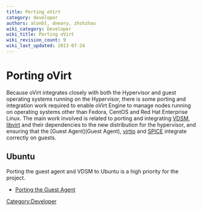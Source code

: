 ```yaml
---
title: Porting oVirt
category: developer
authors: alonbl, dneary, zhshzhou
wiki_category: Developer
wiki_title: Porting oVirt
wiki_revision_count: 9
wiki_last_updated: 2013-07-24
---
```


# Porting oVirt

Because oVirt integrates closely with both the Hypervisor and guest operating systems running on the Hypervisor, there is some porting and integration work required to enable oVirt Engine to manage nodes running on operating systems other than Fedora, CentOS and Red Hat Enterprise Linux. The main work involved is related to porting and integrating [ VDSM](:Category:Vdsm), [libvirt](libvirt) and their dependencies to the new distribution for the hypervisor, and ensuring that the [Guest Agent](Guest Agent), [virtio](virtio) and [SPICE](http://spice-space.org/) integrate correctly on guests.

## Ubuntu

Porting the guest agent and VDSM to Ubuntu is a high priority for the project.

*   [ Porting the Guest Agent](Ubuntu/GuestAgent)

<Category:Developer>
